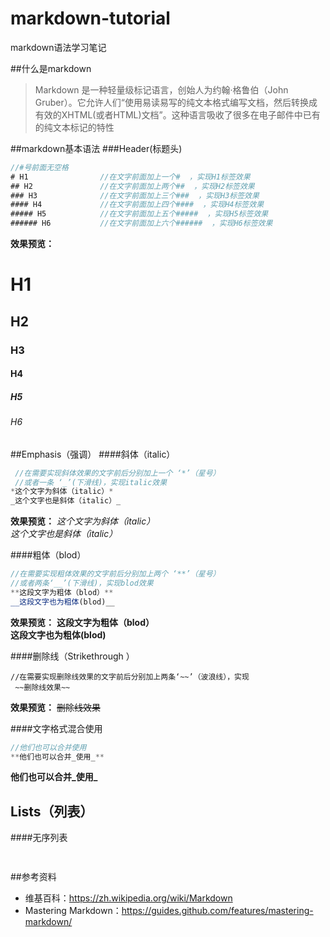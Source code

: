 # markdown-tutorial
  markdown语法学习笔记

##什么是markdown
>Markdown 是一种轻量级标记语言，创始人为约翰·格鲁伯（John Gruber）。它允许人们“使用易读易写的纯文本格式编写文档，然后转换成有效的XHTML(或者HTML)文档”。这种语言吸收了很多在电子邮件中已有的纯文本标记的特性

##markdown基本语法
###Header(标题头)
```javascript
//#号前面无空格
# H1				//在文字前面加上一个#  ，实现H1标签效果
## H2			    //在文字前面加上两个##  ，实现H2标签效果
### H3				//在文字前面加上三个###  ，实现H3标签效果
#### H4				//在文字前面加上四个####  ，实现H4标签效果
##### H5			//在文字前面加上五个#####  ，实现H5标签效果
###### H6			//在文字前面加上六个######  ，实现H6标签效果
```
__效果预览：__
# H1
## H2
### H3
#### H4
##### H5
###### H6


##Emphasis（强调）
####斜体（italic）
```javascript
 //在需要实现斜体效果的文字前后分别加上一个 ‘*’（星号）
 //或者一条 ‘_’(下滑线)，实现italic效果
*这个文字为斜体（italic）*
_这个文字也是斜体（italic）_
```
__效果预览：__ 
*这个文字为斜体（italic）*  
_这个文字也是斜体（italic）_ 

####粗体（blod）
```javascript
//在需要实现粗体效果的文字前后分别加上两个 ‘**’（星号）
//或者两条‘__’(下滑线)，实现blod效果
**这段文字为粗体（blod）**
__这段文字也为粗体(blod)__

```
__效果预览：__ 
**这段文字为粗体（blod）**  
__这段文字也为粗体(blod)__ 


####删除线（Strikethrough ）
```javascrip
//在需要实现删除线效果的文字前后分别加上两条‘~~’（波浪线），实现
 ~~删除线效果~~
```
__效果预览：__
 ~~删除线效果~~

####文字格式混合使用
```javascript
//他们也可以合并使用
**他们也可以合并_使用_**
```
**他们也可以合并_使用_**


## Lists（列表）
####无序列表

 ```javascript
	
 ```

##参考资料
* 维基百科：https://zh.wikipedia.org/wiki/Markdown
* Mastering Markdown：https://guides.github.com/features/mastering-markdown/